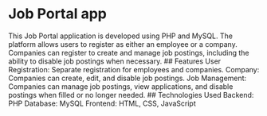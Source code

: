 <h1>Job Portal app</h1>
This Job Portal application is developed using PHP and MySQL. The platform allows users to register as either an employee or a company.
Companies can register to create and manage job postings, including the ability to disable job postings when necessary.
## Features
User Registration: Separate registration for employees and companies.
Company: Companies can create, edit, and disable job postings.
Job Management: Companies can manage job postings, view applications, and disable postings when filled or no longer needed.
## Technologies Used
Backend: PHP
Database: MySQL
Frontend: HTML, CSS, JavaScript
